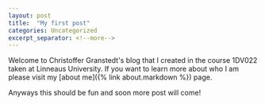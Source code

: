 ```yaml
---
layout: post
title:  "My first post"
categories: Uncategorized
excerpt_separator: <!--more-->
---
```


Welcome to Christoffer Granstedt's blog that I created in the course 1DV022 taken at Linneaus University. 
If you want to learn more about who I am please visit my [about me]({% link about.markdown %}) page.

Anyways this should be fun and soon more post will come!
<!--more-->